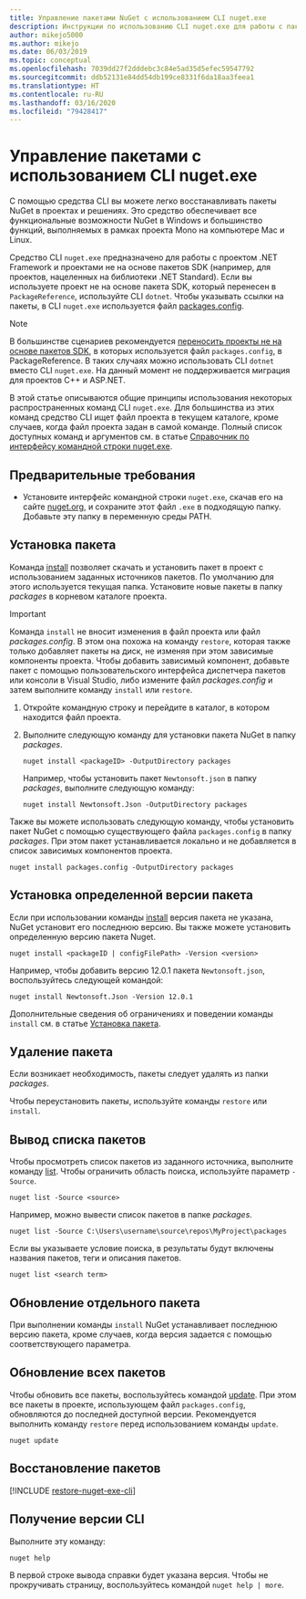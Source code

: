 ```yaml
---
title: Управление пакетами NuGet с использованием CLI nuget.exe
description: Инструкции по использованию CLI nuget.exe для работы с пакетами NuGet.
author: mikejo5000
ms.author: mikejo
ms.date: 06/03/2019
ms.topic: conceptual
ms.openlocfilehash: 7039dd27f2dddebc3c84e5ad35d5efec59547792
ms.sourcegitcommit: ddb52131e84dd54db199ce8331f6da18aa3feea1
ms.translationtype: HT
ms.contentlocale: ru-RU
ms.lasthandoff: 03/16/2020
ms.locfileid: "79428417"
---
```

# <a name="manage-packages-using-the-nugetexe-cli"></a>Управление пакетами с использованием CLI nuget.exe

С помощью средства CLI вы можете легко восстанавливать пакеты NuGet в проектах и решениях. Это средство обеспечивает все функциональные возможности NuGet в Windows и большинство функций, выполняемых в рамках проекта Mono на компьютере Mac и Linux.

Средство CLI `nuget.exe` предназначено для работы с проектом .NET Framework и проектами не на основе пакетов SDK (например, для проектов, нацеленных на библиотеки .NET Standard). Если вы используете проект не на основе пакета SDK, который перенесен в `PackageReference`, используйте CLI `dotnet`. Чтобы указывать ссылки на пакеты, в CLI `nuget.exe` используется файл [packages.config](../reference/packages-config.md).

> [!NOTE]
> В большинстве сценариев рекомендуется [переносить проекты не на основе пакетов SDK](../consume-packages/migrate-packages-config-to-package-reference.md), в которых используется файл `packages.config`, в PackageReference. В таких случаях можно использовать CLI `dotnet` вместо CLI `nuget.exe`. На данный момент не поддерживается миграция для проектов C++ и ASP.NET.

В этой статье описываются общие принципы использования некоторых распространенных команд CLI `nuget.exe`. Для большинства из этих команд средство CLI ищет файл проекта в текущем каталоге, кроме случаев, когда файл проекта задан в самой команде. Полный список доступных команд и аргументов см. в статье [Справочник по интерфейсу командной строки nuget.exe](../reference/nuget-exe-cli-reference.md).

## <a name="prerequisites"></a>Предварительные требования

- Установите интерфейс командной строки `nuget.exe`, скачав его на сайте [nuget.org](https://dist.nuget.org/win-x86-commandline/latest/nuget.exe), и сохраните этот файл `.exe` в подходящую папку. Добавьте эту папку в переменную среды PATH.

## <a name="install-a-package"></a>Установка пакета

Команда [install](../reference/cli-reference/cli-ref-install.md) позволяет скачать и установить пакет в проект с использованием заданных источников пакетов. По умолчанию для этого используется текущая папка. Установите новые пакеты в папку *packages* в корневом каталоге проекта.

> [!IMPORTANT]
> Команда `install` не вносит изменения в файл проекта или файл *packages.config*. В этом она похожа на команду `restore`, которая также только добавляет пакеты на диск, не изменяя при этом зависимые компоненты проекта. Чтобы добавить зависимый компонент, добавьте пакет с помощью пользовательского интерфейса диспетчера пакетов или консоли в Visual Studio, либо измените файл *packages.config* и затем выполните команду `install` или `restore`.

1. Откройте командную строку и перейдите в каталог, в котором находится файл проекта.

2. Выполните следующую команду для установки пакета NuGet в папку *packages*.

    ```cli
    nuget install <packageID> -OutputDirectory packages
    ```

    Например, чтобы установить пакет `Newtonsoft.json` в папку *packages*, выполните следующую команду:

    ```cli
    nuget install Newtonsoft.Json -OutputDirectory packages
    ```

Также вы можете использовать следующую команду, чтобы установить пакет NuGet с помощью существующего файла `packages.config` в папку *packages*. При этом пакет устанавливается локально и не добавляется в список зависимых компонентов проекта.

```cli
nuget install packages.config -OutputDirectory packages
```

## <a name="install-a-specific-version-of-a-package"></a>Установка определенной версии пакета

Если при использовании команды [install](../reference/cli-reference/cli-ref-install.md) версия пакета не указана, NuGet установит его последнюю версию. Вы также можете установить определенную версию пакета Nuget.

```cli
nuget install <packageID | configFilePath> -Version <version>
```

Например, чтобы добавить версию 12.0.1 пакета `Newtonsoft.json`, воспользуйтесь следующей командой:

```cli
nuget install Newtonsoft.Json -Version 12.0.1
```

Дополнительные сведения об ограничениях и поведении команды `install` см. в статье [Установка пакета](#install-a-package).

## <a name="remove-a-package"></a>Удаление пакета

Если возникает необходимость, пакеты следует удалять из папки *packages*.

Чтобы переустановить пакеты, используйте команды `restore` или `install`.

## <a name="list-packages"></a>Вывод списка пакетов

Чтобы просмотреть список пакетов из заданного источника, выполните команду [list](../reference/cli-reference/cli-ref-list.md). Чтобы ограничить область поиска, используйте параметр `-Source`.

```cli
nuget list -Source <source>
```

Например, можно вывести список пакетов в папке *packages*.

```cli
nuget list -Source C:\Users\username\source\repos\MyProject\packages
```

Если вы указываете условие поиска, в результаты будут включены названия пакетов, теги и описания пакетов.

```cli
nuget list <search term>
```

## <a name="update-an-individual-package"></a>Обновление отдельного пакета

При выполнении команды `install` NuGet устанавливает последнюю версию пакета, кроме случаев, когда версия задается с помощью соответствующего параметра.

## <a name="update-all-packages"></a>Обновление всех пакетов

Чтобы обновить все пакеты, воспользуйтесь командой [update](../reference/cli-reference/cli-ref-update.md). При этом все пакеты в проекте, использующем файл `packages.config`, обновляются до последней доступной версии. Рекомендуется выполнить команду `restore` перед использованием команды `update`.

```cli
nuget update
```

## <a name="restore-packages"></a>Восстановление пакетов

[!INCLUDE [restore-nuget-exe-cli](includes/restore-nuget-exe-cli.md)]

## <a name="get-the-cli-version"></a>Получение версии CLI

Выполните эту команду:

```cli
nuget help
```

В первой строке вывода справки будет указана версия. Чтобы не прокручивать страницу, воспользуйтесь командой `nuget help | more`.